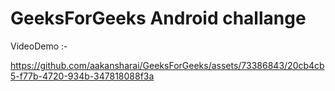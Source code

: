 # GeeksForGeeks Android challange

VideoDemo :- 


https://github.com/aakansharai/GeeksForGeeks/assets/73386843/20cb4cb5-f77b-4720-934b-347818088f3a

